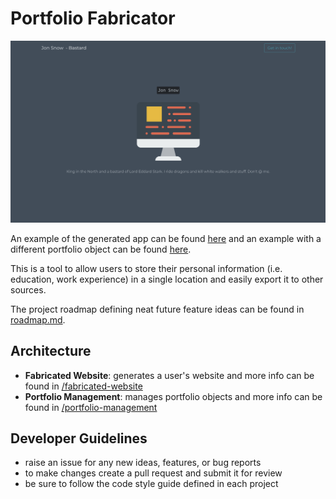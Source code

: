 # Portfolio Fabricator

![preview](/_meta/assets/website_19-05-19.png)

An example of the generated app can be found [here](https://actions-codelab-edeb1.firebaseapp.com/) and an example with a different portfolio object can be found [here](https://actions-codelab-edeb1.firebaseapp.com/Pvx9YlS5fFJtzjmXJkgL).

This is a tool to allow users to store their personal information (i.e. education, work experience) in a single location and easily export it to other sources.

The project roadmap defining neat future feature ideas can be found in [roadmap.md](/_meta/roadmap.md).

## Architecture
- **Fabricated Website**: generates a user's website and more info can be found in [/fabricated-website](/fabricated-website)
- **Portfolio Management**: manages portfolio objects and more info can be found in [/portfolio-management](/portfolio-management)

## Developer Guidelines
- raise an issue for any new ideas, features, or bug reports
- to make changes create a pull request and submit it for review
- be sure to follow the code style guide defined in each project
